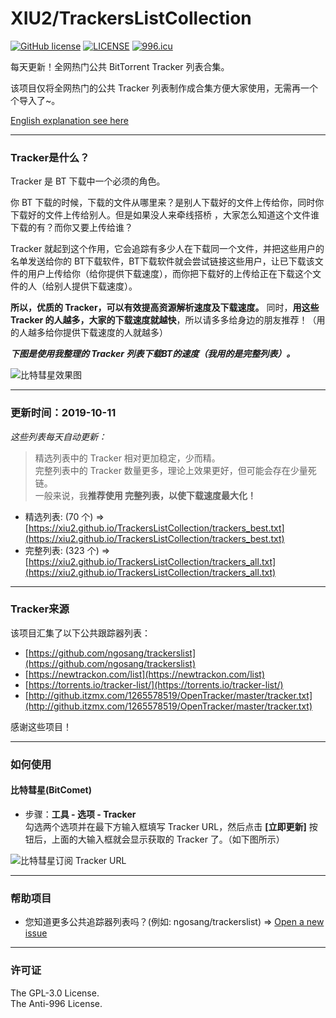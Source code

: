 # XIU2/TrackersListCollection

[![GitHub license](https://img.shields.io/github/license/XIU2/TrackersListCollection.svg?style=flat-square)](https://github.com/XIU2/TrackersListCollection/blob/master/LICENSE)
[![LICENSE](https://img.shields.io/badge/license-Anti%20996-blue.svg?style=flat-square)](https://github.com/996icu/996.ICU/blob/master/LICENSE)
[![996.icu](https://img.shields.io/badge/link-996.icu-red.svg?style=flat-square)](https://996.icu)

每天更新！全网热门公共 BitTorrent Tracker 列表合集。  

该项目仅将全网热门的公共 Tracker 列表制作成合集方便大家使用，无需再一个个导入了~。  

[English explanation see here](https://github.com/XIU2/TrackersListCollection/blob/master/README.md)

****

### Tracker是什么？

Tracker 是 BT 下载中一个必须的角色。  

你 BT 下载的时候，下载的文件从哪里来？是别人下载好的文件上传给你，同时你下载好的文件上传给别人。但是如果没人来牵线搭桥 ，大家怎么知道这个文件谁下载的有？而你又要上传给谁？  

Tracker 就起到这个作用，它会追踪有多少人在下载同一个文件，并把这些用户的名单发送给你的 BT下载软件，BT下载软件就会尝试链接这些用户，让已下载该文件的用户上传给你（给你提供下载速度），而你把下载好的上传给正在下载这个文件的人（给别人提供下载速度）。  

**所以，优质的 Tracker，可以有效提高资源解析速度及下载速度。** 同时，**用这些 Tracker 的人越多，大家的下载速度就越快**，所以请多多给身边的朋友推荐！（用的人越多给你提供下载速度的人就越多）  

***下图是使用我整理的 Tracker 列表下载BT的速度（我用的是完整列表）。***

![比特彗星效果图](https://github.com/XIU2/TrackersListCollection/raw/master/img/zh-02.png)

****

### 更新时间：2019-10-11

*这些列表每天自动更新：*

> 精选列表中的 Tracker 相对更加稳定，少而精。  
> 完整列表中的 Tracker 数量更多，理论上效果更好，但可能会存在少量死链。  
> 一般来说，我**推荐使用 完整列表，以使下载速度最大化！**

* 精选列表: (70 个) =>  
[https://xiu2.github.io/TrackersListCollection/trackers_best.txt](https://xiu2.github.io/TrackersListCollection/trackers_best.txt)
* 完整列表: (323 个) =>  
[https://xiu2.github.io/TrackersListCollection/trackers_all.txt](https://xiu2.github.io/TrackersListCollection/trackers_all.txt)

****

### Tracker来源

该项目汇集了以下公共跟踪器列表：
* [https://github.com/ngosang/trackerslist](https://github.com/ngosang/trackerslist)
* [https://newtrackon.com/list](https://newtrackon.com/list)
* [https://torrents.io/tracker-list/](https://torrents.io/tracker-list/)
* [http://github.itzmx.com/1265578519/OpenTracker/master/tracker.txt](http://github.itzmx.com/1265578519/OpenTracker/master/tracker.txt)

感谢这些项目！

****

### 如何使用

#### 比特彗星(BitComet)

* 步骤：**工具 - 选项 - Tracker**  
勾选两个选项并在最下方输入框填写 Tracker URL，然后点击 **\[立即更新\]** 按钮后，上面的大输入框就会显示获取的 Tracker 了。（如下图所示）

![比特彗星订阅 Tracker URL](https://github.com/XIU2/TrackersListCollection/raw/master/img/zh-01.png)

****

### 帮助项目

* 您知道更多公共追踪器列表吗？(例如: ngosang/trackerslist) => [Open a new issue](https://github.com/XIU2/TrackersListCollection/issues/new)

****

### 许可证
The GPL-3.0 License.  
The Anti-996 License.
